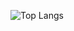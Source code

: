 
![Top Langs](https://github-readme-stats.vercel.app/api/top-langs/?username=nileshteji&layout=compact&theme=dark)
